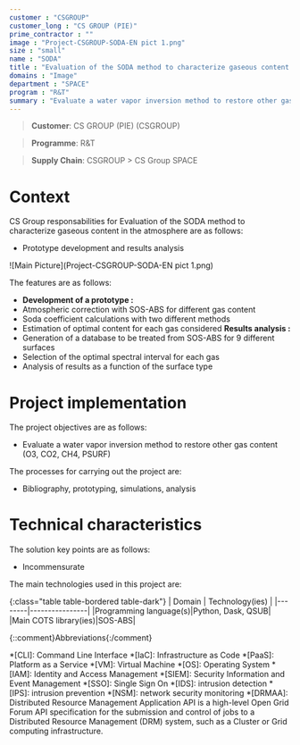 ```yaml
---
customer : "CSGROUP"
customer_long : "CS GROUP (PIE)"
prime_contractor : ""
image : "Project-CSGROUP-SODA-EN pict 1.png"
size : "small"
name : "SODA"
title : "Evaluation of the SODA method to characterize gaseous content in the atmosphere"
domains : "Image"
department : "SPACE"
program : "R&T"
summary : "Evaluate a water vapor inversion method to restore other gas content (O3, CO2, CH4, PSURF)"
---
```


> __Customer__\: CS GROUP (PIE) (CSGROUP)

> __Programme__\: R&T

> __Supply Chain__\: CSGROUP >  CS Group SPACE


# Context


CS Group responsabilities for Evaluation of the SODA method to characterize gaseous content in the atmosphere are as follows:
* Prototype development and results analysis

![Main Picture](Project-CSGROUP-SODA-EN pict 1.png)

The features are as follows:
* **Development of a prototype :**
* Atmospheric correction with SOS-ABS for different gas content
* Soda coefficient calculations with two different methods 
* Estimation of optimal content for each gas considered
	**Results analysis :**
* Generation of a database to be treated from SOS-ABS for 9 different surfaces
* Selection of the optimal spectral interval for each gas
* Analysis of results as a function of the surface type

# Project implementation

The project objectives are as follows:
* Evaluate a water vapor inversion method to restore other gas content (O3, CO2, CH4, PSURF)

The processes for carrying out the project are:
* Bibliography, prototyping, simulations, analysis

# Technical characteristics

The solution key points are as follows:
* Incommensurate



The main technologies used in this project are:

{:class="table table-bordered table-dark"}
| Domain | Technology(ies) |
|--------|----------------|
|Programming language(s)|Python, Dask, QSUB|
|Main COTS library(ies)|SOS-ABS|



{::comment}Abbreviations{:/comment}

*[CLI]: Command Line Interface
*[IaC]: Infrastructure as Code
*[PaaS]: Platform as a Service
*[VM]: Virtual Machine
*[OS]: Operating System
*[IAM]: Identity and Access Management
*[SIEM]: Security Information and Event Management
*[SSO]: Single Sign On
*[IDS]: intrusion detection
*[IPS]: intrusion prevention
*[NSM]: network security monitoring
*[DRMAA]: Distributed Resource Management Application API is a high-level Open Grid Forum API specification for the submission and control of jobs to a Distributed Resource Management (DRM) system, such as a Cluster or Grid computing infrastructure.
